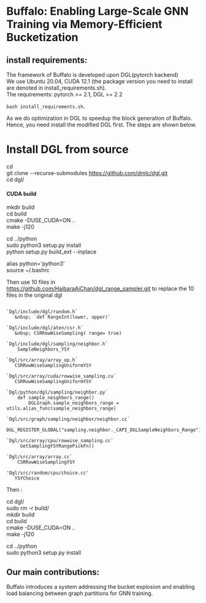 # Buffalo: Enabling Large-Scale GNN Training via Memory-Efficient Bucketization   



## install requirements:
 The framework of Buffalo is developed upon DGL(pytorch backend)  
 We use Ubuntu 20.04, CUDA 12.1 (the package version you need to install are denoted in install_requirements.sh).  
 The requirements:  pytorch >= 2.1, DGL >= 2.2  


`bash install_requirements.sh`.  


<!-- ###image `ubuntu_22.04_CUDA12.1_py3.10_DGL_source_modified_sampler` use the modified dgl sampler      ### -->
  
As we do optimization in DGL to speedup the block generation of Buffalo. Hence, you need install the modified DGL first. The steps are shown below.
 <!-- Or you can run the evalutaion in the node we provied which installed modified DGL and all requirements. 
`ssh -i passwd.key cc@192.5.87.75`   
the `passwd.key` file is located in the folder `pytorch/`. If you have trouble accessing the node, you can contact `syang127@ucmerced.edu` directly. -->
    
  
# Install DGL from source
cd  
git clone --recurse-submodules https://github.com/dmlc/dgl.git  
cd dgl/  
<!-- du -h      
#### it's about 1.1GB    -->


#### CUDA build  
mkdir build  
cd build  
cmake -DUSE_CUDA=ON ..  
make -j120  

cd ../python  
sudo python3 setup.py install  
python setup.py build_ext --inplace  

alias python='python3'  
source ~/.bashrc  

Then use 10 files in https://github.com/HaibaraAiChan/dgl_range_sampler.git to replace the 
10 files in the original dgl    
~~~

`Dgl/include/dgl/random.h​`  
   &nbsp; `def RangeInt(lower, upper)​`

`Dgl/include/dgl/aten/csr.h​`   
   &nbsp; CSRRowWiseSampling( range= true)​  

`Dgl/include/dgl/sampling/neighbor.h​`    
    SampleNeighbors_YSY​  

`Dgl/src/array/array_op.h​​`   
   CSRRowWiseSamplingUniformYSY​  

`Dgl/src/array/cuda/rowwise_sampling.cu​`   
   CSRRowWiseSamplingUniformYSY​

`Dgl/python/dgl/sampling/neighbor.py​`   
    def sample_neighbors_range()​    
        DGLGraph.sample_neighbors_range = utils.alias_func(sample_neighbors_range)​

`Dgl/src/graph/sampling/neighbor/neighbor.cc​`   
     DGL_REGISTER_GLOBAL("sampling.neighbor._CAPI_DGLSampleNeighbors_Range")​

`Dgl/src/array/cpu/rowwise_sampling.cc​`   
     GetSamplingYSYRangePickFn()​

`Dgl/src/array/array.cc​`     
    CSRRowWiseSamplingYSY​      

​'Dgl/src/random/cpu/choice.cc'    ​
   YSYChoice​
~~~
Then :    

cd dgl/   
sudo rm -r build/   
mkdir build   
cd build   
cmake -DUSE_CUDA=ON ..  
make -j120   

cd ../python   
sudo python3 setup.py install   

## Our main contributions:   
Buffalo introduces a system addressing the bucket explosion and enabling load balancing between graph partitions for GNN training.  






<!-- Buffalo provides bucket-level partitioning and scheduling algorithm.    -->
 
<!-- The overall time complexity of Buffalo’s algorithm (algorithm 3 in the paper)can be summarized as follows:  

### Overall Complexity  
The algorithm's time complexity is:  
**$$O(D + K_{max} \cdot (S + G + M))$$**  

### Components:  
- **$$D$$**: Time for degree bucketing, calculated as **$$O(V + E)$$** (where $$V$$ is nodes and $$E$$ is edges).  
- **$$K_{max}$$**: Maximum number of partitions (micro-batches).  
- **$$S$$**: Time for splitting buckets, **$$O(b)$$**. $$b$$ is the number of output nodes in the bucket to be split.  
- **$$G$$**: Time for balancing memory, calculated as **$$O(n \cdot W)$$** (where $$n$$ is buckets and $$W$$ is memory capacity).  
- **$$M$$**: Time for generating micro-batches, which includes:  
  -  **Parallel Processing**: Can reduce time to **$$O(d)$$** if operations are parallelized. $$d$$ is the degree of center nodes.  



  -->
